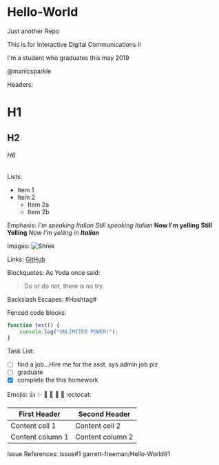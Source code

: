 # Hello-World
Just another Repo

This is for Interactive Digital Communications II

I'm a student who graduates this may 2019

@manicsparkle

Headers:
# H1
## H2
###### H6

Lists:
* Item 1
* Item 2
    * Item 2a
    * Item 2b

Emphasis:
*I'm speaking Italian*
_Still speaking Italian_
**Now I'm yelling**
__Still Yelling__
*Now I'm yelling in **Italian*** 

Images:
![Shrek](https://upload.wikimedia.org/wikipedia/en/4/4d/Shrek_%28character%29.png)

Links:
[GitHub](http://github.com)

Blockquotes:
As Yoda once said:
> Do or do not, there is no try.

Backslash Escapes:
\#Hashtag\#

Fenced code blocks:
```javascript
function test() {
    console.log("UNLIMITED POWER!");
}
```

Task List:
- [ ] find a job...Hire me for the asst. sys admin job plz
- [ ] graduate
- [x] complete the this homework

Emojis:
:+1: :sparkles: :camel: :tada:
:rocket: :metal: :octocat: 

First Header | Second Header
------------ | -------------
Content cell 1 | Content cell 2
Content column 1 | Content column 2

Issue References:
issue#1
garrett-freeman/Hello-World#1
